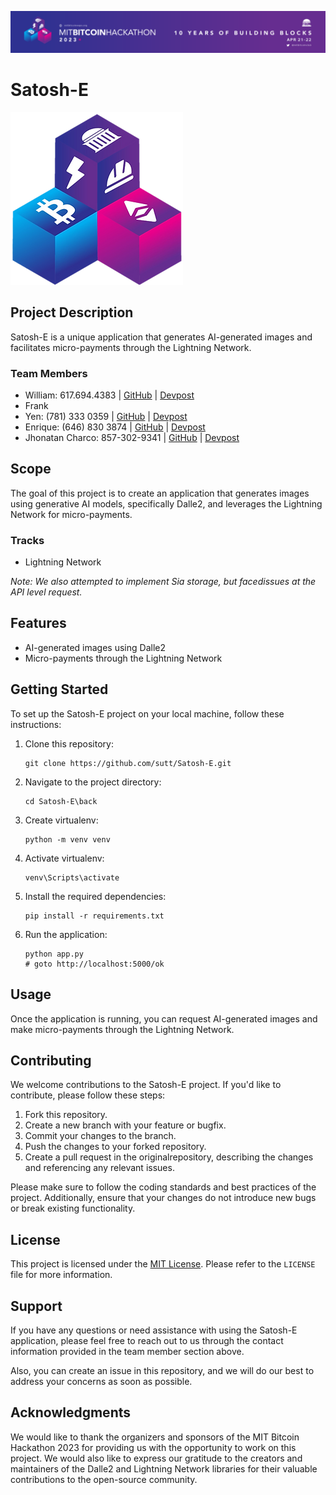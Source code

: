 ![alt text](https://github.com/sutt/Satosh-E/blob/EnriqueBranch/back/static/assets/img/cover.png?raw=true)
# Satosh-E
![alt text](https://github.com/sutt/Satosh-E/blob/main/back/static/assets/img/profile.png?raw=true)
## Project Description

Satosh-E is a unique application that generates AI-generated images and facilitates micro-payments through the Lightning Network.

### Team Members

- William: 617.694.4383 | [GitHub](https://github.com/sutt) | [Devpost](https://devpost.com/wsutton)
- Frank
- Yen: (781) 333 0359 | [GitHub](https://github.com/yd1357) | [Devpost](https://devpost.com/y-diep)
- Enrique: (646) 830 3874 | [GitHub](https://github.com/jegamboafuentes) | [Devpost](https://devpost.com/jogamboa)
- Jhonatan Charco: 857-302-9341 | [GitHub](https://github.com/JhonatanCharco) | [Devpost](https://devpost.com/Jhonatancharco)

## Scope

The goal of this project is to create an application that generates images using generative AI models, specifically Dalle2, and leverages the Lightning Network for micro-payments.

### Tracks

- Lightning Network

*Note: We also attempted to implement Sia storage, but facedissues at the API level request.*

## Features

- AI-generated images using Dalle2
- Micro-payments through the Lightning Network

## Getting Started

To set up the Satosh-E project on your local machine, follow these instructions:

1. Clone this repository:

   ```
   git clone https://github.com/sutt/Satosh-E.git
   ```

2. Navigate to the project directory:

   ```
   cd Satosh-E\back
   ```
   
3. Create virtualenv:

   ```
   python -m venv venv
   ```

4. Activate virtualenv:

   ```
   venv\Scripts\activate
   ```

5. Install the required dependencies:

   ```
   pip install -r requirements.txt
   ```

6. Run the application:

   ```
   python app.py
   # goto http://localhost:5000/ok
   ```

## Usage

Once the application is running, you can request AI-generated images and make micro-payments through the Lightning Network.

## Contributing

We welcome contributions to the Satosh-E project. If you'd like to contribute, please follow these steps:

1. Fork this repository.
2. Create a new branch with your feature or bugfix.
3. Commit your changes to the branch.
4. Push the changes to your forked repository.
5. Create a pull request in the originalrepository, describing the changes and referencing any relevant issues.

Please make sure to follow the coding standards and best practices of the project. Additionally, ensure that your changes do not introduce new bugs or break existing functionality.

## License

This project is licensed under the [MIT License](LICENSE). Please refer to the `LICENSE` file for more information.

## Support

If you have any questions or need assistance with using the Satosh-E application, please feel free to reach out to us through the contact information provided in the team member section above.

Also, you can create an issue in this repository, and we will do our best to address your concerns as soon as possible.

## Acknowledgments

We would like to thank the organizers and sponsors of the MIT Bitcoin Hackathon 2023 for providing us with the opportunity to work on this project. We would also like to express our gratitude to the creators and maintainers of the Dalle2 and Lightning Network libraries for their valuable contributions to the open-source community.